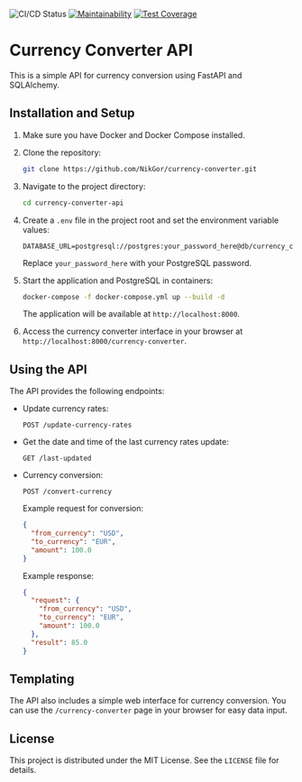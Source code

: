 ![CI/CD Status](https://github.com/NikGor/currency-converter/actions/workflows/status.yml/badge.svg)
[![Maintainability](https://api.codeclimate.com/v1/badges/e3055c1f877bd15a2904/maintainability)](https://codeclimate.com/github/NikGor/currency-converter/maintainability)
[![Test Coverage](https://api.codeclimate.com/v1/badges/e3055c1f877bd15a2904/test_coverage)](https://codeclimate.com/github/NikGor/currency-converter/test_coverage)

# Currency Converter API

This is a simple API for currency conversion using FastAPI and SQLAlchemy.

## Installation and Setup

1. Make sure you have Docker and Docker Compose installed.

2. Clone the repository:

   ```bash
   git clone https://github.com/NikGor/currency-converter.git
   ```

3. Navigate to the project directory:

   ```bash
   cd currency-converter-api
   ```

4. Create a `.env` file in the project root and set the environment variable values:

   ```
   DATABASE_URL=postgresql://postgres:your_password_here@db/currency_converter
   ```

   Replace `your_password_here` with your PostgreSQL password.

5. Start the application and PostgreSQL in containers:

   ```bash
   docker-compose -f docker-compose.yml up --build -d
   ```

   The application will be available at `http://localhost:8000`.

6. Access the currency converter interface in your browser at `http://localhost:8000/currency-converter`.

## Using the API

The API provides the following endpoints:

- Update currency rates:
  ```
  POST /update-currency-rates
  ```

- Get the date and time of the last currency rates update:
  ```
  GET /last-updated
  ```

- Currency conversion:
  ```
  POST /convert-currency
  ```

  Example request for conversion:
  ```json
  {
    "from_currency": "USD",
    "to_currency": "EUR",
    "amount": 100.0
  }
  ```

  Example response:
  ```json
  {
    "request": {
      "from_currency": "USD",
      "to_currency": "EUR",
      "amount": 100.0
    },
    "result": 85.0
  }
  ```

## Templating

The API also includes a simple web interface for currency conversion. You can use the `/currency-converter` page in your browser for easy data input.

## License

This project is distributed under the MIT License. See the `LICENSE` file for details.